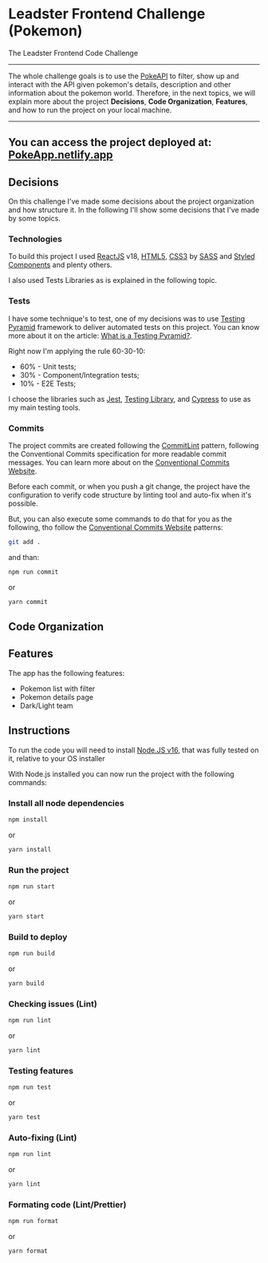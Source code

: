 # Leadster Frontend Challenge (Pokemon)

The Leadster Frontend Code Challenge

---

The whole challenge goals is to use the [PokeAPI](https://pokeapi.co/) to filter, show up and interact with the API given pokemon's details, description and other information about the pokemon world. Therefore, in the next topics, we will explain more about the project **Decisions**, **Code Organization**, **Features**, and how to run the project on your local machine.

---

## You can access the project deployed at: [PokeApp.netlify.app](https://main--leadster-frontend-challenge-pokemon.netlify.app)

## Decisions

On this challenge I've made some decisions about the project organization and how structure it. In the following I'll show some decisions that I've made by some topics.

### Technologies

To build this project I used [ReactJS](https://reactjs.org) v18, [HTML5](https://developer.mozilla.org/en-US/docs/Glossary/HTML5), [CSS3](https://developer.mozilla.org/en-US/docs/Web/CSS/Reference) by [SASS](https://sass-lang.com) and [Styled Components](https://styled-components.com) and plenty others.

I also used Tests Libraries as is explained in the following topic.

### Tests

I have some technique's to test, one of my decisions was to use [Testing Pyramid](https://www.headspin.io/blog/the-testing-pyramid-simplified-for-one-and-all) framework to deliver automated tests on this project. You can know more about it on the article: [What is a Testing Pyramid?](https://www.headspin.io/blog/the-testing-pyramid-simplified-for-one-and-all).

Right now I'm applying the rule 60-30-10:

- 60% - Unit tests;
- 30% - Component/Integration tests;
- 10% - E2E Tests;

I choose the libraries such as [Jest](https://jestjs.io/docs/26.x/tutorial-react), [Testing Library](https://testing-library.com/docs/), and [Cypress](https://www.cypress.io) to use as my main testing tools.

### Commits

The project commits are created following the [CommitLint](https://commitlint.js.org/) pattern, following the Conventional Commits specification for more readable commit messages. You can learn more about on the [Conventional Commits Website](https://www.conventionalcommits.org/en/v1.0.0/).

Before each commit, or when you push a git change, the project have the configuration to verify code structure by linting tool and auto-fix when it's possible.

But, you can also execute some commands to do that for you as the following, tho follow the [Conventional Commits Website](https://www.conventionalcommits.org/en/v1.0.0/) patterns:

```bash
git add .
```

and than:

```bash
npm run commit
```

or

```bash
yarn commit
```

## Code Organization

## Features

The app has the following features:

- Pokemon list with filter
- Pokemon details page
- Dark/Light team

## Instructions

To run the code you will need to install [Node.JS v16](https://nodejs.org/download/release/v16.19.0/), that was fully tested on it, relative to your OS installer

With Node.js installed you can now run the project with the following commands:

### Install all node dependencies

```bash
npm install
```

or

```bash
yarn install
```

### Run the project

```bash
npm run start
```

or

```bash
yarn start
```

### Build to deploy

```bash
npm run build
```

or

```bash
yarn build
```

### Checking issues (Lint)

```bash
npm run lint
```

or

```bash
yarn lint
```

### Testing features

```bash
npm run test
```

or

```bash
yarn test
```

### Auto-fixing (Lint)

```bash
npm run lint
```

or

```bash
yarn lint
```

### Formating code (Lint/Prettier)

```bash
npm run format
```

or

```bash
yarn format
```
